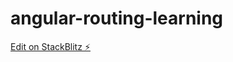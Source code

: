 # angular-routing-learning

[Edit on StackBlitz ⚡️](https://stackblitz.com/edit/angular-routing-learning)